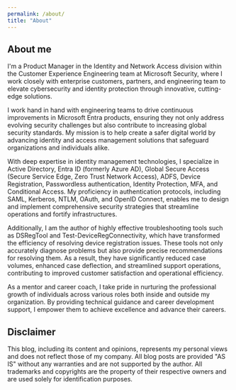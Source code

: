 ```yaml
---
permalink: /about/
title: "About"
---
```

## About me
I'm a Product Manager in the Identity and Network Access division within the Customer Experience Engineering team at Microsoft Security, where I work closely with enterprise customers, partners, and engineering team to elevate cybersecurity and identity protection through innovative, cutting-edge solutions.

I work hand in hand with engineering teams to drive continuous improvements in Microsoft Entra products, ensuring they not only address evolving security challenges but also contribute to increasing global security standards. My mission is to help create a safer digital world by advancing identity and access management solutions that safeguard organizations and individuals alike.

With deep expertise in identity management technologies, I specialize in Active Directory, Entra ID (formerly Azure AD), Global Secure Access (Secure Service Edge, Zero Trust Network Access), ADFS, Device Registration, Passwordless authentication, Identity Protection, MFA, and Conditional Access. My proficiency in authentication protocols, including SAML, Kerberos, NTLM, OAuth, and OpenID Connect, enables me to design and implement comprehensive security strategies that streamline operations and fortify infrastructures.

Additionally, I am the author of highly effective troubleshooting tools such as DSRegTool and Test-DeviceRegConnectivity, which have transformed the efficiency of resolving device registration issues. These tools not only accurately diagnose problems but also provide precise recommendations for resolving them. As a result, they have significantly reduced case volumes, enhanced case deflection, and streamlined support operations, contributing to improved customer satisfaction and operational efficiency.

As a mentor and career coach, I take pride in nurturing the professional growth of individuals across various roles both inside and outside my organization. By providing technical guidance and career development support, I empower them to achieve excellence and advance their careers.

## Disclaimer
This blog, including its content and opinions, represents my personal views and does not reflect those of my company. All blog posts are provided "AS IS" without any warranties and are not supported by the author. All trademarks and copyrights are the property of their respective owners and are used solely for identification purposes.
